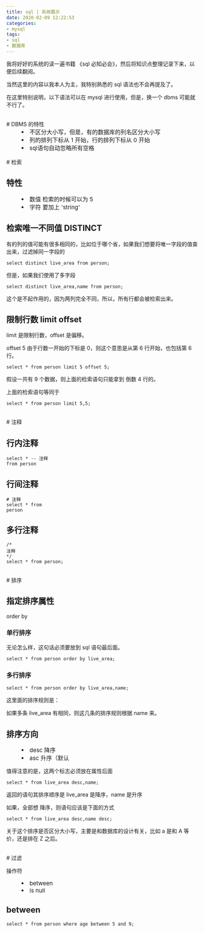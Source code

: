 ```yaml
---
title: sql | 系统展示
date: 2020-02-09 12:22:53
categories:
- mysql
tags:
- sql
- 数据库
---
```

我将好好的系统的读一遍书籍 《sql 必知必会》，然后将知识点整理记录下来，以便后续翻阅。

当然这里的内容以我本人为主，我特别熟悉的 sql 语法也不会再提及了。

在这里特别说明，以下语法可以在 mysql 进行使用，但是，换一个 dbms 可能就不行了。

<!-- more -->

<br/>
# DBMS 的特性
<br/>

<li style="margin-left: 40px;font-size: 15px">不区分大小写，但是，有的数据库的列名区分大小写</li><li style="margin-left: 40px;font-size: 15px">列的排列下标从 1 开始，行的排列下标从 0 开始</li><li style="margin-left: 40px;font-size: 15px">sql语句自动忽略所有空格</li>

<br/>
# 检索
<br/>

## 特性

<li style="margin-left: 40px;font-size: 15px">数值 检索的时候可以为 5</li><li style="margin-left: 40px;font-size: 15px">字符 要加上 'string'</li>

## 检索唯一不同值 DISTINCT

有的列的值可能有很多相同的，比如位于哪个省，如果我们想要将唯一字段的值查出来，过滤掉同一字段的

	select distinct live_area from person;

但是，如果我们使用了多字段

	select distinct live_area,name from person;

这个是不起作用的，因为两列完全不同，所以，所有行都会被检索出来。

## 限制行数 limit offset

limit 是限制行数，offset 是偏移。

offset 5 由于行数一开始的下标是 0，则这个意思是从第 6 行开始，也包括第 6 行。

	select * from person limit 5 offset 5;

假设一共有 9 个数据，则上面的检索语句只能拿到 倒数 4 行的。

上面的检索语句等同于

	select * from person limit 5,5;

<br/>
# 注释
<br/>

## 行内注释

	select * -- 注释
	from person

## 行间注释

	# 注释
	select * from 
	person

## 多行注释

	/*
	注释
	*/
	select * from person;

<br/>
# 排序
<br/>

## 指定排序属性

order by

### 单行排序

无论怎么样，这句话必须要放到 sql 语句最后面。

	select * from person order by live_area;

### 多行排序

	select * from person order by live_area,name;

这里面的排序规则是：

如果多条 live_area 有相同，则这几条的排序规则根据 name 来。

## 排序方向

<li style="margin-left: 40px;font-size: 15px">desc 降序</li><li style="margin-left: 40px;font-size: 15px">asc 升序（默认</li>

值得注意的是，这两个标志必须放在属性后面

	select * from live_area desc,name;

返回的语句其排序顺序是 live_area 是降序，name 是升序

如果，全部想 降序，则语句应该是下面的方式

	select * from live_area desc,name desc;

关于这个排序是否区分大小写，主要是和数据库的设计有关，比如 a 是和 A 等价，还是排在 Z 之后。

<br/>
# 过滤
<br/>

操作符

<li style="margin-left: 40px;font-size: 15px">between</li><li style="margin-left: 40px;font-size: 15px">is null</li>

## between

	select * from person where age between 5 and 9;

